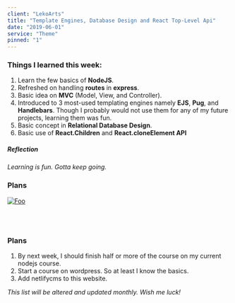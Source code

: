 ```yaml
---
client: "LekoArts"
title: "Template Engines, Database Design and React Top-Level Api"
date: "2019-06-01"
service: "Theme"
pinned: "1"
---
```


### Things I learned this week:

1. Learn the few basics of **NodeJS**.
2. Refreshed on handling **routes** in **express**.
3. Basic idea on **MVC** (Model, View, and Controller).
4. Introduced to 3 most-used templating engines namely **EJS**, **Pug**, and **Handlebars**. Though I probably would not use them for any of my future projects, learning them was fun.
5. Basic concept in **Relational Database Design**.
6. Basic use of **React.Children** and **React.cloneElement API**

##### Reflection

_Learning is fun. Gotta keep going._

### Plans

[![Foo](https://brigzdev.com/react-api.png)](https://k2592yj8rr.codesandbox.io/)

<br>
<br>

### Plans

1. By next week, I should finish half or more of the course on my current nodejs course.
2. Start a course on wordpress. So at least I know the basics.
3. Add netlifycms to this website.

_This list will be altered and updated monthly. Wish me luck!_
